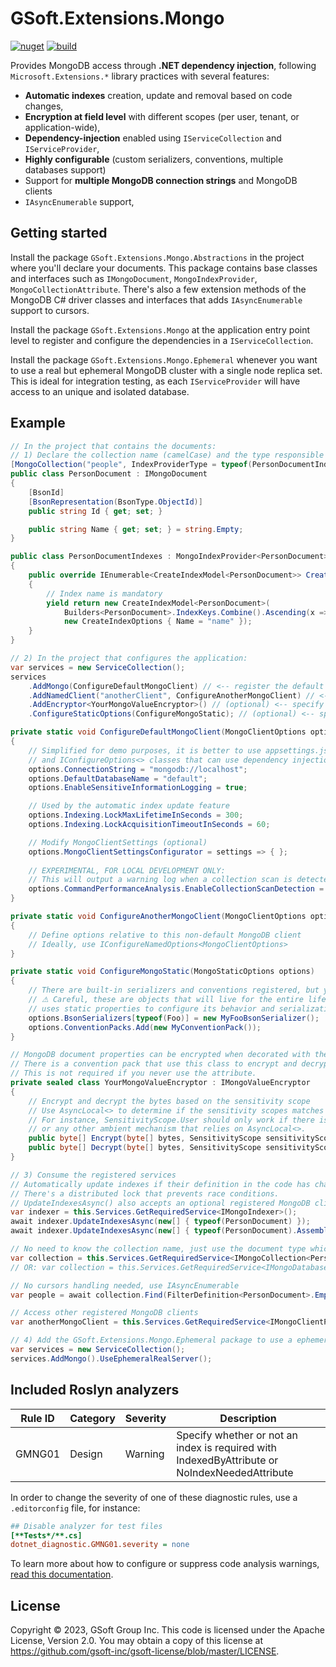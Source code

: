# GSoft.Extensions.Mongo

[![nuget](https://feeds.dev.azure.com/gsoft/_apis/public/Packaging/Feeds/gsoft/Packages/5906e692-9c21-43b3-bfba-77626b116183/Badge)](https://dev.azure.com/gsoft/Shared-Assets/_artifacts/feed/gsoft/NuGet/GSoft.Extensions.Mongo?preferRelease=true)
[![build](https://dev.azure.com/gsoft/Shared-Assets/_apis/build/status/GSoft.Extensions.Mongo/GSoft.Extensions.Mongo%20NuGet%20push?branchName=main)](https://dev.azure.com/gsoft/Shared-Assets/_build/latest?definitionId=143&branchName=main)

Provides MongoDB access through **.NET dependency injection**, following `Microsoft.Extensions.*` library practices with several features:

* **Automatic indexes** creation, update and removal based on code changes,
* **Encryption at field level** with different scopes (per user, tenant, or application-wide),
* **Dependency-injection** enabled using `IServiceCollection` and `IServiceProvider`,
* **Highly configurable** (custom serializers, conventions, multiple databases support)
* Support for **multiple MongoDB connection strings** and MongoDB clients
* `IAsyncEnumerable` support,


## Getting started

Install the package `GSoft.Extensions.Mongo.Abstractions` in the project where you'll declare your documents.
This package contains base classes and interfaces such as `IMongoDocument`, `MongoIndexProvider`, `MongoCollectionAttribute`.
There's also a few extension methods of the MongoDB C# driver classes and interfaces that adds `IAsyncEnumerable` support to cursors.

Install the package `GSoft.Extensions.Mongo` at the application entry point level to register and configure the dependencies in a `IServiceCollection`.

Install the package `GSoft.Extensions.Mongo.Ephemeral` whenever you want to use a real but ephemeral MongoDB cluster with a single node replica set.
This is ideal for integration testing, as each `IServiceProvider` will have access to an unique and isolated database.


## Example

```csharp
// In the project that contains the documents:
// 1) Declare the collection name (camelCase) and the type responsible for providing indexes (optional)
[MongoCollection("people", IndexProviderType = typeof(PersonDocumentIndexes))]
public class PersonDocument : IMongoDocument
{
    [BsonId]
    [BsonRepresentation(BsonType.ObjectId)]
    public string Id { get; set; }

    public string Name { get; set; } = string.Empty;
}

public class PersonDocumentIndexes : MongoIndexProvider<PersonDocument>
{
    public override IEnumerable<CreateIndexModel<PersonDocument>> CreateIndexModels()
    {
        // Index name is mandatory
        yield return new CreateIndexModel<PersonDocument>(
            Builders<PersonDocument>.IndexKeys.Combine().Ascending(x => x.Name),
            new CreateIndexOptions { Name = "name" });
    }
}
```

```csharp
// 2) In the project that configures the application:
var services = new ServiceCollection();
services
    .AddMongo(ConfigureDefaultMongoClient) // <-- register the default MongoDB client and database
    .AddNamedClient("anotherClient", ConfigureAnotherMongoClient) // <-- (optional) register multiple MongoDB clients with different options and connection strings
    .AddEncryptor<YourMongoValueEncryptor>() // (optional) <-- specify how to encrypt sensitive fields
    .ConfigureStaticOptions(ConfigureMongoStatic); // (optional) <-- specify MongoDB C# driver static settings

private static void ConfigureDefaultMongoClient(MongoClientOptions options)
{
    // Simplified for demo purposes, it is better to use appsettings.json, secret vaults
    // and IConfigureOptions<> classes that can use dependency injection to access other options or dependencies
    options.ConnectionString = "mongodb://localhost";
    options.DefaultDatabaseName = "default";
    options.EnableSensitiveInformationLogging = true;

    // Used by the automatic index update feature
    options.Indexing.LockMaxLifetimeInSeconds = 300;
    options.Indexing.LockAcquisitionTimeoutInSeconds = 60;

    // Modify MongoClientSettings (optional)
    options.MongoClientSettingsConfigurator = settings => { };
    
    // EXPERIMENTAL, FOR LOCAL DEVELOPMENT ONLY:
    // This will output a warning log when a collection scan is detected on a "find" command
    options.CommandPerformanceAnalysis.EnableCollectionScanDetection = true;
}

private static void ConfigureAnotherMongoClient(MongoClientOptions options)
{
    // Define options relative to this non-default MongoDB client
    // Ideally, use IConfigureNamedOptions<MongoClientOptions>
}

private static void ConfigureMongoStatic(MongoStaticOptions options)
{    
    // There are built-in serializers and conventions registered, but you can remove or override them
    // ⚠ Careful, these are objects that will live for the entire lifetime of the application (singleton) as MongoDB C# driver
    // uses static properties to configure its behavior and serialization
    options.BsonSerializers[typeof(Foo)] = new MyFooBsonSerializer();
    options.ConventionPacks.Add(new MyConventionPack());
}

// MongoDB document properties can be encrypted when decorated with the [SensitiveInformation(scope)] attribute
// There is a convention pack that use this class to encrypt and decrypt values using a custom BsonSerializer.
// This is not required if you never use the attribute.
private sealed class YourMongoValueEncryptor : IMongoValueEncryptor
{
    // Encrypt and decrypt the bytes based on the sensitivity scope
    // Use AsyncLocal<> to determine if the sensitivity scopes matches the current execution context.
    // For instance, SensitivityScope.User should only work if there is actually an authenticated user detected through IHttpContextAccessor,
    // or any other ambient mechanism that relies on AsyncLocal<>.
    public byte[] Encrypt(byte[] bytes, SensitivityScope sensitivityScope) => bytes;
    public byte[] Decrypt(byte[] bytes, SensitivityScope sensitivityScope) => bytes;
}
```

```csharp
// 3) Consume the registered services
// Automatically update indexes if their definition in the code has changed - a cryptographic hash is used to detect changes.
// There's a distributed lock that prevents race conditions.
// UpdateIndexesAsync() also accepts an optional registered MongoDB client name, database name and/or cancellation token. 
var indexer = this.Services.GetRequiredService<IMongoIndexer>();
await indexer.UpdateIndexesAsync(new[] { typeof(PersonDocument) });
await indexer.UpdateIndexesAsync(new[] { typeof(PersonDocument).Assembly }); // Assembly scanning alternative

// No need to know the collection name, just use the document type which must be decorated with MongoCollectionAttribute
var collection = this.Services.GetRequiredService<IMongoCollection<PersonDocument>>();
// OR: var collection = this.Services.GetRequiredService<IMongoDatabase>().GetCollection<PersonDocument>();

// No cursors handling needed, use IAsyncEnumerable
var people = await collection.Find(FilterDefinition<PersonDocument>.Empty).ToAsyncEnumerable();

// Access other registered MongoDB clients
var anotherMongoClient = this.Services.GetRequiredService<IMongoClientProvider>().GetClient("anotherClient");
```

```csharp
// 4) Add the GSoft.Extensions.Mongo.Ephemeral package to use a ephemeral but real MongoDB database in your tests
var services = new ServiceCollection();
services.AddMongo().UseEphemeralRealServer();
```

## Included Roslyn analyzers

| Rule ID | Category | Severity | Description                                                                                   |
|---------|----------|----------|-----------------------------------------------------------------------------------------------|
| GMNG01  | Design   | Warning  | Specify whether or not an index is required with IndexedByAttribute or NoIndexNeededAttribute |

In order to change the severity of one of these diagnostic rules, use a `.editorconfig` file, for instance:
```ini
## Disable analyzer for test files
[**Tests*/**.cs]
dotnet_diagnostic.GMNG01.severity = none
```
To learn more about how to configure or suppress code analysis warnings, [read this documentation](https://learn.microsoft.com/en-us/dotnet/fundamentals/code-analysis/suppress-warnings).


## License

Copyright © 2023, GSoft Group Inc. This code is licensed under the Apache License, Version 2.0. You may obtain a copy of this license at https://github.com/gsoft-inc/gsoft-license/blob/master/LICENSE.
